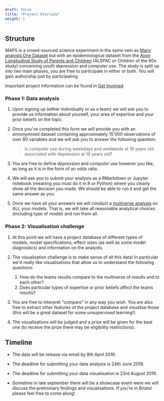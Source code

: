 ```yaml
---
draft: false
title: "Project Overview"
weight: 1
---
```



## Structure

MAPS is a crowd-sourced science experiment in the same vein as [Many analysts,One Dataset](https://journals.sagepub.com/doi/10.1177/2515245917747646) but with an epidemiological dataset from the [Avon Longitudinal Study of Parents and Children](http://www.bristol.ac.uk/alspac/) (ALSPAC or Children of the 90s study) concerning *youth depression* and *computer use*. The study is split up into two main phases, you are free to participate in either or both. You will gain authorship just by participating. 

Important project information can be found in [Get Involved]()

### Phase 1: Data analysis

1. Upon signing up (either individually or as a team) we will ask you to provide us information about yourself, your area of expertise and your prior beliefs on the topic. 

2. Once you've completed this form we will provide you with an annonymised dataset containing  approximately 15'000 observations of over 80 variables and we will ask you to answer the following question: 

    > Is computer use during weekdays and weekends at 16 years old associated with depression at 18 years old?

3. You are free to define *depression* and *computer use* however you like, as long as it is in the form of an odds ratio. 

4. We will ask you to submit your analysis as a RMarkdown or Jupyter notebook (meaning you must do it in R or Python) where you clearly show all the decision you made.  We should be able to run it and get the same answer as you. 

5. Once we have all your answers we will conduct a [multiverse analysis](https://journals.sagepub.com/doi/10.1177/1745691616658637) on ALL your models. That is, we will take all reasonable analytical choices (including type of model) and run them all.  

### Phase 2: Visualisation challenge

1. At this point we will have a project database of different types of models, model specifications, effect sizes (as well as some  model diagnostics) and information on the analysts. 

2. The visualisation challenge is to make sense of all this data!  In particular we'd really like visualisations that allow us to understand the following questions: 

    1. How do the teams results compare to the multiverse of results and to each other?
    2. Does particular types of expertise or prior beliefs affect the teams results?

3. You are free to interpret "compare" in any way you wish. You are also free to extract other features of the project database and visualise those (this will be a great dataset for some unsupervised learning!).

4. The visualisations will be judged and a prize will be given for the best one (to receive the prize there may be eligibility restrictions). 

## Timeline

* The data will be release via email by 8th April 2019. 
* The deadline for submitting your data analysis is 24th June 2019. 
* The deadline for submitting your data visualisation is 23rd August 2019. 

* Sometime in late september there will be a showcase event were we will discuss the preliminary findings and visualisations. If you're in Bristol please feel free to come along!


